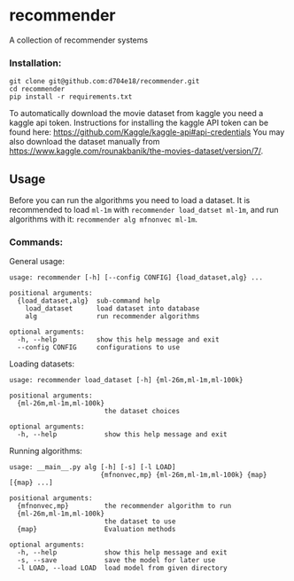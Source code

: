 # recommender
A collection of recommender systems

### Installation:
```
git clone git@github.com:d704e18/recommender.git
cd recommender
pip install -r requirements.txt
```
To automatically download the movie dataset from kaggle you need a kaggle api token.
Instructions for installing the kaggle API token can be found here: https://github.com/Kaggle/kaggle-api#api-credentials
You may also download the dataset manually from https://www.kaggle.com/rounakbanik/the-movies-dataset/version/7/.

## Usage
Before you can run the algorithms you need to load a dataset. It is recommended to load `ml-1m` with `recommender load_datset ml-1m`, and run algorithms with it: `recommender alg mfnonvec ml-1m`. 

### Commands:

General usage:
```
usage: recommender [-h] [--config CONFIG] {load_dataset,alg} ...

positional arguments:
  {load_dataset,alg}  sub-command help
    load_dataset      load dataset into database
    alg               run recommender algorithms

optional arguments:
  -h, --help          show this help message and exit
  --config CONFIG     configurations to use
```

Loading datasets:
```
usage: recommender load_dataset [-h] {ml-26m,ml-1m,ml-100k}

positional arguments:
  {ml-26m,ml-1m,ml-100k}
                        the dataset choices

optional arguments:
  -h, --help            show this help message and exit
```
Running algorithms:
```
usage: __main__.py alg [-h] [-s] [-l LOAD]
                       {mfnonvec,mp} {ml-26m,ml-1m,ml-100k} {map} [{map} ...]

positional arguments:
  {mfnonvec,mp}         the recommender algorithm to run
  {ml-26m,ml-1m,ml-100k}
                        the dataset to use
  {map}                 Evaluation methods

optional arguments:
  -h, --help            show this help message and exit
  -s, --save            save the model for later use
  -l LOAD, --load LOAD  load model from given directory
  ```
